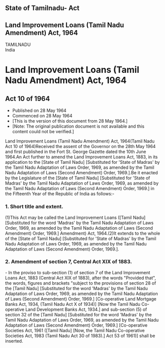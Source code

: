 ## State of Tamilnadu- Act

## Land Improvement Loans (Tamil Nadu Amendment) Act, 1964

TAMILNADU  
India

# Land Improvement Loans (Tamil Nadu Amendment) Act, 1964

## Act 10 of 1964

  * Published on 28 May 1964 
  * Commenced on 28 May 1964 
  * [This is the version of this document from 28 May 1964.] 
  * [Note: The original publication document is not available and this content could not be verified.] 

Land Improvement Loans (Tamil Nadu Amendment) Act, 1964(Tamil Nadu Act 10 of
1964)Received the assent of the Governor on the 28th May 1964 and first
published in the Fort St. George Gazette dated the 10th June 1964.An Act
further to amend the Land Improvement Loans Act, 1883, in its application to
the [State of Tamil Nadu] [Substituted for 'State of Madras' by the Tamil Nadu
Adaptation of Laws Order, 1969, as amended by the Tamil Nadu Adaptation of
Laws (Second Amendment) Order, 1969.].Be it enacted by the Legislature of the
[State of Tamil Nadu] [Substituted for 'State of Madras' by the Tamil Nadu
Adaptation of Laws Order, 1969, as amended by the Tamil Nadu Adaptation of
Laws (Second Amendment) Order, 1969.] in the Fifteenth Year of the Republic of
India as follows:-

### 1. Short title and extent.

(1)This Act may be called the Land Improvement Loans ([Tamil Nadu]
[Substituted for the word 'Madras' by the Tamil Nadu Adaptation of Laws Order,
1969, as amended by the Tamil Nadu Adaptation of Laws (Second Amendment)
Order, 1969.] Amendment) Act, 1964.(2)It extends to the whole of the [State of
Tamil Nadu] [Substituted for 'State of Madras' by the Tamil Nadu Adaptation of
Laws Order, 1969, as amended by the Tamil Nadu Adaptation of Laws (Second
Amendment) Order, 1969.].

### 2. Amendment of section 7, Central Act XIX of 1883.

\- In the proviso to sub-section (1) of section 7 of the Land Improvement
Loans Act, 1883 (Central Act XIX of 1883), after the words "Provided that",
the words, figures and brackets "subject to the provisions of section 28 of
the [Tamil Nadu] [Substituted for the word 'Madras' by the Tamil Nadu
Adaptation of Laws Order, 1969, as amended by the Tamil Nadu Adaptation of
Laws (Second Amendment) Order, 1969.] [Co-operative Land Mortgage Banks Act,
1934, (Tamil Nadu Act X of 1934)] [Now the Tamil Nadu Co-operative Land
Development Banks Act, 1934.] and sub-section (5) of section 32 of the [Tamil
Nadu] [Substituted for the word 'Madras' by the Tamil Nadu Adaptation of Laws
Order, 1969, as amended by the Tamil Nadu Adaptation of Laws (Second
Amendment) Order, 1969.] [Co-operative Societies Act, 1961 ([Tamil Nadu] [Now,
the Tamil Nadu Co-operative Societies Act, 1983 (Tamil Nadu Act 30 of 1983).]
Act 53 of 1961)] shall be inserted.

